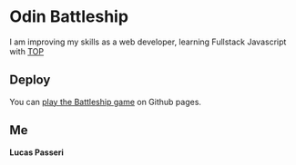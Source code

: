 # Odin Battleship

I am improving my skills as a web developer, learning Fullstack Javascript with [TOP](https://www.theodinproject.com/lessons/node-path-javascript-battleship)

## Deploy

You can [play the Battleship game](https://lucaspasseri.github.io/odin-battleship/) on Github pages.

## Me

**Lucas Passeri**
